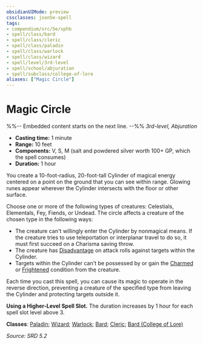 ```yaml
---
obsidianUIMode: preview
cssclasses: json5e-spell
tags:
- compendium/src/5e/xphb
- spell/class/bard
- spell/class/cleric
- spell/class/paladin
- spell/class/warlock
- spell/class/wizard
- spell/level/3rd-level
- spell/school/abjuration
- spell/subclass/college-of-lore
aliases: ["Magic Circle"]
---
```

# Magic Circle
%%-- Embedded content starts on the next line. --%%
*3rd-level, Abjuration*  

- **Casting time:** 1 minute
- **Range:** 10 feet
- **Components:** V, S, M (salt and powdered silver worth 100+ GP, which the spell consumes)
- **Duration:** 1 hour

You create a 10-foot-radius, 20-foot-tall Cylinder of magical energy centered on a point on the ground that you can see within range. Glowing runes appear wherever the Cylinder intersects with the floor or other surface.

Choose one or more of the following types of creatures: Celestials, Elementals, Fey, Fiends, or Undead. The circle affects a creature of the chosen type in the following ways:

- The creature can't willingly enter the Cylinder by nonmagical means. If the creature tries to use teleportation or interplanar travel to do so, it must first succeed on a Charisma saving throw.  
- The creature has [Disadvantage](rules/variant-rules/disadvantage-xphb.md) on attack rolls against targets within the Cylinder.  
- Targets within the Cylinder can't be possessed by or gain the [Charmed](rules/conditions.md#Charmed) or [Frightened](rules/conditions.md#Frightened) condition from the creature.  

Each time you cast this spell, you can cause its magic to operate in the reverse direction, preventing a creature of the specified type from leaving the Cylinder and protecting targets outside it.

**Using a Higher-Level Spell Slot.** The duration increases by 1 hour for each spell slot level above 3.

**Classes**: [Paladin](compendium/lists/list-spells-classes-paladin.md); [Wizard](compendium/lists/list-spells-classes-wizard.md); [Warlock](compendium/lists/list-spells-classes-warlock.md); [Bard](compendium/lists/list-spells-classes-bard.md); [Cleric](compendium/lists/list-spells-classes-cleric.md); [Bard (College of Lore)](compendium/lists/list-spells-classes-bard-xphb-college-of-lore-xphb.md "subclass=XPHB;class=XPHB")

*Source: SRD 5.2*